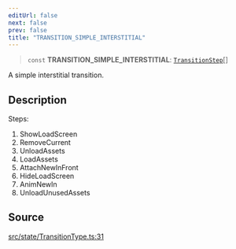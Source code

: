 ```yaml
---
editUrl: false
next: false
prev: false
title: "TRANSITION_SIMPLE_INTERSTITIAL"
---
```


> `const` **TRANSITION\_SIMPLE\_INTERSTITIAL**: [`TransitionStep`](/api/enumerations/transitionstep/)[]

A simple interstitial transition.

## Description

Steps:
1. ShowLoadScreen
2. RemoveCurrent
3. UnloadAssets
4. LoadAssets
5. AttachNewInFront
6. HideLoadScreen
7. AnimNewIn
8. UnloadUnusedAssets

## Source

[src/state/TransitionType.ts:31](https://github.com/relishinc/dill-pixel/blob/543438455c9a47928084300159416186c2aa1095/src/state/TransitionType.ts#L31)
